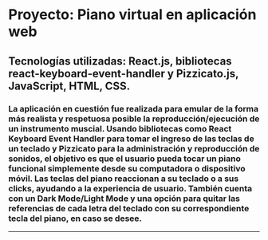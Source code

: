 # Proyecto: Piano virtual en aplicación web

## Tecnologías utilizadas: React.js, bibliotecas react-keyboard-event-handler y Pizzicato.js, JavaScript, HTML, CSS.

### La aplicación en cuestión fue realizada para emular de la forma más realista y respetuosa posible la reproducción/ejecución de un instrumento muscial. Usando bibliotecas como React Keyboard Event Handler para tomar el ingreso de las teclas de un teclado y Pizzicato para la administración y reproducción de sonidos, el objetivo es que el usuario pueda tocar un piano funcional simplemente desde su computadora o dispositivo móvil. Las teclas del piano reaccionan a su teclado o a sus clicks, ayudando a la experiencia de usuario. También cuenta con un Dark Mode/Light Mode y una opción para quitar las referencias de cada letra del teclado con su correspondiente tecla del piano, en caso se desee.

-------------------------------------------------------------------------------------------------------------------------------------------------------------------------------------------------------------------------------------------------------------------------
